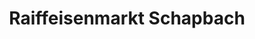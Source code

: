 ---
title: "Raiffeisenmarkt Schapbach"
url: /bad-rippoldsau-schapbach/raiffeisenmarkt-schapbach/
shop: Supermarkt
---